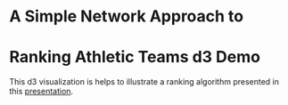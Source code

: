 # A Simple Network Approach to 
# Ranking Athletic Teams d3 Demo

This d3 visualization is helps to illustrate a ranking algorithm presented in this [presentation](https://github.com/andrew-lee2/research_to_d3/blob/master/ranking%20talk.ppt). 
